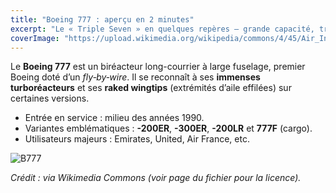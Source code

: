 ```yaml
---
title: "Boeing 777 : aperçu en 2 minutes"
excerpt: "Le « Triple Seven » en quelques repères — grande capacité, très long-courrier, et moteurs géants."
coverImage: "https://upload.wikimedia.org/wikipedia/commons/4/45/Air_India_777-300ER_VT-ALL.jpg"
---
```


Le **Boeing 777** est un biréacteur long-courrier à large fuselage, premier Boeing doté d’un *fly‑by‑wire*. Il se reconnaît à ses **immenses turboréacteurs** et ses **raked wingtips** (extrémités d’aile effilées) sur certaines versions.

- Entrée en service : milieu des années 1990.  
- Variantes emblématiques : **-200ER**, **-300ER**, **-200LR** et **777F** (cargo).  
- Utilisateurs majeurs : Emirates, United, Air France, etc.

![B777](https://upload.wikimedia.org/wikipedia/commons/4/45/Air_India_777-300ER_VT-ALL.jpg)

*Crédit : via Wikimedia Commons (voir page du fichier pour la licence).*



